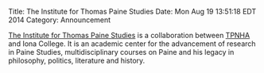 Title: The Institute for Thomas Paine Studies
Date: Mon Aug  19 13:51:18 EDT 2014
Category: Announcement


[The Institute for Thomas Paine
Studies](http://www.iona.edu/About/Iona-in-Community/Institute-for-Thomas-Paine-Studies.aspx)
is a collaboration between [TPNHA](/) and Iona College. It
is an academic center for the advancement of research in Paine
Studies, multidisciplinary courses on Paine and his legacy in
philosophy, politics, literature and history.

